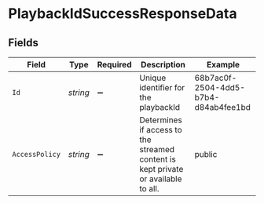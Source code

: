 # PlaybackIdSuccessResponseData


## Fields

| Field                                                                             | Type                                                                              | Required                                                                          | Description                                                                       | Example                                                                           |
| --------------------------------------------------------------------------------- | --------------------------------------------------------------------------------- | --------------------------------------------------------------------------------- | --------------------------------------------------------------------------------- | --------------------------------------------------------------------------------- |
| `Id`                                                                              | *string*                                                                          | :heavy_minus_sign:                                                                | Unique identifier for the playbackId                                              | 68b7ac0f-2504-4dd5-b7b4-d84ab4fee1bd                                              |
| `AccessPolicy`                                                                    | *string*                                                                          | :heavy_minus_sign:                                                                | Determines if access to the streamed content is kept private or available to all. | public                                                                            |